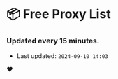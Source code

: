 # :package: Free Proxy List
### Updated every 15 minutes.

- Last updated: `2024-09-10 14:03`

:heart:
